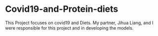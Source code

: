 # Covid19-and-Protein-diets
This Project focuses on covid19 and Diets. My partner, Jihua Liang, and I were responsible for this project and in developing the models. 
